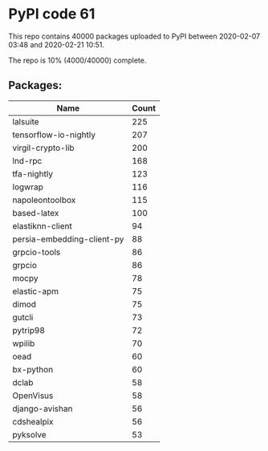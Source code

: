 # PyPI code 61

This repo contains 40000 packages uploaded to PyPI between 
2020-02-07 03:48 and 2020-02-21 10:51.

The repo is 10% (4000/40000) complete.

## Packages:

| Name  | Count |
| ----- | ----- |
| lalsuite | 225 |
| tensorflow-io-nightly | 207 |
| virgil-crypto-lib | 200 |
| lnd-rpc | 168 |
| tfa-nightly | 123 |
| logwrap | 116 |
| napoleontoolbox | 115 |
| based-latex | 100 |
| elastiknn-client | 94 |
| persia-embedding-client-py | 88 |
| grpcio-tools | 86 |
| grpcio | 86 |
| mocpy | 78 |
| elastic-apm | 75 |
| dimod | 75 |
| gutcli | 73 |
| pytrip98 | 72 |
| wpilib | 70 |
| oead | 60 |
| bx-python | 60 |
| dclab | 58 |
| OpenVisus | 58 |
| django-avishan | 56 |
| cdshealpix | 56 |
| pyksolve | 53 |


